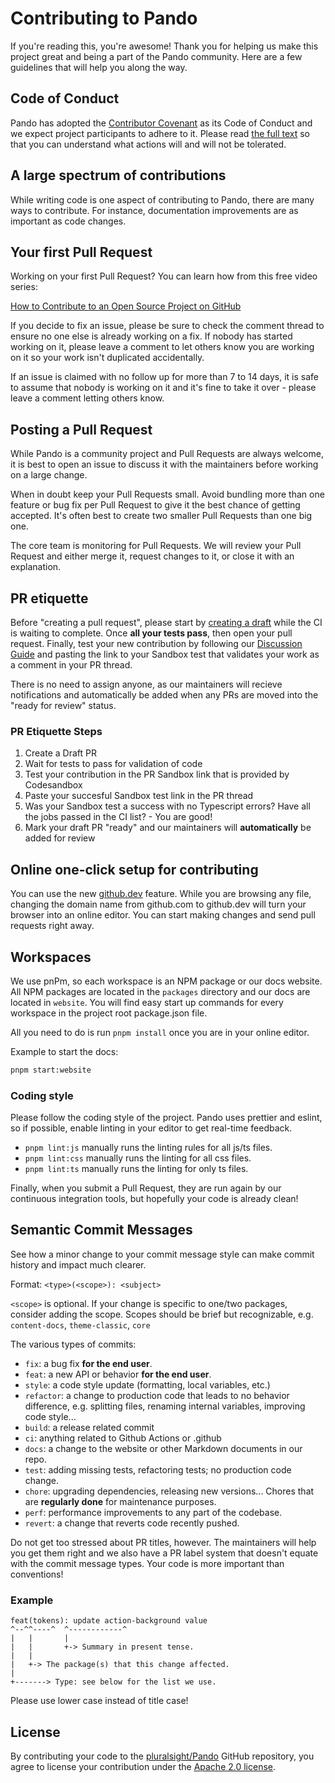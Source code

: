 # Contributing to Pando

If you're reading this, you're awesome! Thank you for helping us make this project great and being a part of the Pando community. Here are a few guidelines that will help you along the way.

## Code of Conduct

Pando has adopted the [Contributor Covenant](https://www.contributor-covenant.org/) as its Code of Conduct and we expect project participants to adhere to it.
Please read [the full text](/CODE_OF_CONDUCT.md) so that you can understand what actions will and will not be tolerated.

## A large spectrum of contributions

While writing code is one aspect of contributing to Pando, there are many ways to contribute. For instance, documentation improvements are as important as code changes.

## Your first Pull Request

Working on your first Pull Request? You can learn how from this free video series:

[How to Contribute to an Open Source Project on GitHub](https://egghead.io/courses/how-to-contribute-to-an-open-source-project-on-github)

If you decide to fix an issue, please be sure to check the comment thread to ensure no one else is already working on a fix. If nobody has started working on it, please leave a comment to let others know you are working on it so your work isn't duplicated accidentally.

If an issue is claimed with no follow up for more than 7 to 14 days, it is safe to assume that nobody is working on it and it's fine to take it over - please leave a comment letting others know.

## Posting a Pull Request

While Pando is a community project and Pull Requests are always welcome, it is best to open an issue to discuss it with the maintainers before working on a large change.

When in doubt keep your Pull Requests small. Avoid bundling more than one feature or bug fix per Pull Request to give it the best chance of getting accepted. It's often best to create two smaller Pull Requests than one big one.

The core team is monitoring for Pull Requests. We will review your Pull Request and either merge it, request changes to it, or close it with an explanation.

## PR etiquette

Before "creating a pull request", please start by [creating a draft](https://github.blog/2019-02-14-introducing-draft-pull-requests/) while the CI is waiting to complete. Once **all your tests pass**, then open your pull request. Finally, test your new contribution by following our [Discussion Guide](https://github.com/pluralsight/pando/discussions/1052) and pasting the link to your Sandbox test that validates your work as a comment in your PR thread.

There is no need to assign anyone, as our maintainers will recieve notifications and automatically be added when any PRs are moved into the "ready for review" status.

### PR Etiquette Steps

1. Create a Draft PR
2. Wait for tests to pass for validation of code
3. Test your contribution in the PR Sandbox link that is provided by Codesandbox
4. Paste your succesful Sandbox test link in the PR thread
5. Was your Sandbox test a success with no Typescript errors? Have all the jobs passed in the CI list? - You are good!
6. Mark your draft PR "ready" and our maintainers will **automatically** be added for review

## Online one-click setup for contributing

You can use the new [github.dev](https://github.dev/pluralsight/Pando) feature. While you are browsing any file, changing the domain name from github.com to github.dev will turn your browser into an online editor. You can start making changes and send pull requests right away.

## Workspaces

We use pnPm, so each workspace is an NPM package or our docs website. All NPM packages are located in the `packages` directory and our docs are located in `website`. You will find easy start up commands for every workspace in the project root package.json file.

All you need to do is run `pnpm install` once you are in your online editor.

Example to start the docs:

```bash
pnpm start:website
```

### Coding style

Please follow the coding style of the project. Pando uses prettier and eslint, so if possible, enable linting in your editor to get real-time feedback.

- `pnpm lint:js` manually runs the linting rules for all js/ts files.
- `pnpm lint:css` manually runs the linting for all css files.
- `pnpm lint:ts` manually runs the linting for only ts files.

Finally, when you submit a Pull Request, they are run again by our continuous integration tools, but hopefully your code is already clean!

## Semantic Commit Messages

See how a minor change to your commit message style can make commit history and impact much clearer.

Format: `<type>(<scope>): <subject>`

`<scope>` is optional. If your change is specific to one/two packages, consider adding the scope. Scopes should be brief but recognizable, e.g. `content-docs`, `theme-classic`, `core`

The various types of commits:

- `fix`: a bug fix **for the end user**.
- `feat`: a new API or behavior **for the end user**.
- `style`: a code style update (formatting, local variables, etc.)
- `refactor`: a change to production code that leads to no behavior difference, e.g. splitting files, renaming internal variables, improving code style...
- `build`: a release related commit
- `ci`: anything related to Github Actions or .github
- `docs`: a change to the website or other Markdown documents in our repo.
- `test`: adding missing tests, refactoring tests; no production code change.
- `chore`: upgrading dependencies, releasing new versions... Chores that are **regularly done** for maintenance purposes.
- `perf`: performance improvements to any part of the codebase.
- `revert`: a change that reverts code recently pushed.

Do not get too stressed about PR titles, however. The maintainers will help you get them right and we also have a PR label system that doesn't equate with the commit message types. Your code is more important than conventions!

### Example

```text
feat(tokens): update action-background value
^--^^----^  ^------------^
|   |       |
|   |       +-> Summary in present tense.
|   |
|   +-> The package(s) that this change affected.
|
+-------> Type: see below for the list we use.
```

Please use lower case instead of title case!

## License

By contributing your code to the [pluralsight/Pando](https://github.com/pluralsight/pando) GitHub repository, you agree to license your contribution under the [Apache 2.0 license](/LICENSE).
